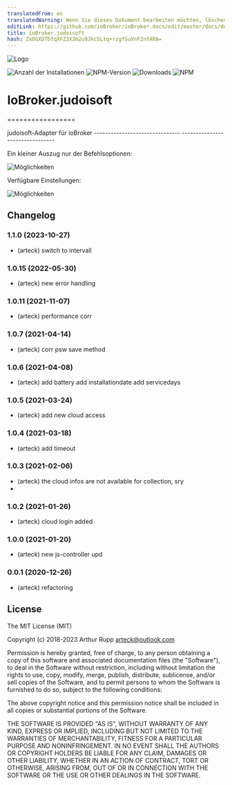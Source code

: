 ```yaml
---
translatedFrom: en
translatedWarning: Wenn Sie dieses Dokument bearbeiten möchten, löschen Sie bitte das Feld "translationsFrom". Andernfalls wird dieses Dokument automatisch erneut übersetzt
editLink: https://github.com/ioBroker/ioBroker.docs/edit/master/docs/de/adapterref/iobroker.judoisoft/README.md
title: ioBroker.judoisoft
hash: ZxOGXDTDfqXFZ3X3m2u9JkcSLtq+rzgfSuVnFZnfARA=
---
```

![Logo](../../../en/adapterref/iobroker.judoisoft/admin/judo.png)

![Anzahl der Installationen](http://iobroker.live/badges/judoisoft-stable.svg)
![NPM-Version](http://img.shields.io/npm/v/iobroker.judoisoft.svg)
![Downloads](https://img.shields.io/npm/dm/iobroker.judoisoft.svg)
![NPM](https://nodei.co/npm/iobroker.judoisoft.png?downloads=true)

# IoBroker.judoisoft
=================

judoisoft-Adapter für ioBroker ------------------------------- --------------------------------

Ein kleiner Auszug nur der Befehlsoptionen:

![Möglichkeiten](https://github.com/arteck/iobroker.judoisoft/blob/master/doku/datenpunkte.png)

Verfügbare Einstellungen:

![Möglichkeiten](https://github.com/arteck/iobroker.judoisoft/blob/master/doku/settings.png)

## Changelog
### 1.1.0 (2023-10-27)
* (arteck) switch to intervall

### 1.0.15 (2022-05-30) 
* (arteck) new error handling

### 1.0.11  (2021-11-07)
* (arteck) performance corr

### 1.0.7  (2021-04-14)
* (arteck) corr psw save method

### 1.0.6  (2021-04-08)
* (arteck) add battery 
           add installationdate
           add servicedays

### 1.0.5  (2021-03-24)
* (arteck) add new cloud access

### 1.0.4  (2021-03-18)
* (arteck) add timeout

### 1.0.3  (2021-02-06)
* (arteck) the cloud infos are not available for collection, sry 
*

### 1.0.2  (2021-01-26)
* (arteck) cloud login added

### 1.0.0  (2021-01-20)
* (arteck) new js-controller upd

### 0.0.1 (2020-12-26)
* (arteck) refactoring

## License
The MIT License (MIT)

Copyright (c) 2018-2023 Arthur Rupp arteck@outlook.com

Permission is hereby granted, free of charge, to any person obtaining a copy
of this software and associated documentation files (the "Software"), to deal
in the Software without restriction, including without limitation the rights
to use, copy, modify, merge, publish, distribute, sublicense, and/or sell
copies of the Software, and to permit persons to whom the Software is
furnished to do so, subject to the following conditions:

The above copyright notice and this permission notice shall be included in
all copies or substantial portions of the Software.

THE SOFTWARE IS PROVIDED "AS IS", WITHOUT WARRANTY OF ANY KIND, EXPRESS OR
IMPLIED, INCLUDING BUT NOT LIMITED TO THE WARRANTIES OF MERCHANTABILITY,
FITNESS FOR A PARTICULAR PURPOSE AND NONINFRINGEMENT. IN NO EVENT SHALL THE
AUTHORS OR COPYRIGHT HOLDERS BE LIABLE FOR ANY CLAIM, DAMAGES OR OTHER
LIABILITY, WHETHER IN AN ACTION OF CONTRACT, TORT OR OTHERWISE, ARISING FROM,
OUT OF OR IN CONNECTION WITH THE SOFTWARE OR THE USE OR OTHER DEALINGS IN
THE SOFTWARE.